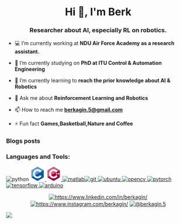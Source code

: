 <h1 align="center">Hi 👋, I'm Berk</h1>
<h3 align="center">Researcher about AI, especially RL on robotics.</h3>

- :computer: I’m currently working at **NDU Air Force Academy as a research assistant.**

- 📝 I’m currently studying on **PhD at ITU Control & Automation Engineering**

- 🔭 I’m currently learning to **reach the prior knowledge about AI & Robotics**

- 💬 Ask me about **Reinforcement Learning and Robotics**

- 📫 How to reach me **berkagin.5@gmail.com**

- ⚡ Fun fact **Games,Basketball,Nature and Coffee**

### Blogs posts
<!-- BLOG-POST-LIST:START -->
<!-- BLOG-POST-LIST:END -->

<h3 align="left">Languages and Tools:</h3>
<p align="left"> 
<img src="https://www.kodiks.com/assets/images/icon-technology/pUBY5pVj.png" alt="python" width="40" height="40"/>   
<a href="https://www.cprogramming.com/" target="_blank"> <img src="https://raw.githubusercontent.com/devicons/devicon/master/icons/c/c-original.svg" alt="c" width="40" height="40"/> </a> <a href="https://www.w3schools.com/cpp/" target="_blank"> <img src="https://raw.githubusercontent.com/devicons/devicon/master/icons/cplusplus/cplusplus-original.svg" alt="cplusplus" width="40" height="40"/> </a> <a href="https://www.mathworks.com/" target="_blank"> <img src="https://upload.wikimedia.org/wikipedia/commons/2/21/Matlab_Logo.png" alt="matlab" width="40" height="40"/><img src="https://www.vectorlogo.zone/logos/git-scm/git-scm-icon.svg" alt="git" width="40" height="40"/> <img 
src="https://www.kodiks.com/assets/images/icon-technology/cof_orange_hex.jpg" alt="ubuntu" width="40" height="40"/> <img src="https://www.vectorlogo.zone/logos/opencv/opencv-icon.svg" alt="opencv" width="40" height="40"/> <img 
src="https://www.vectorlogo.zone/logos/pytorch/pytorch-icon.svg" alt="pytorch" width="40" height="40"/> <img src="https://www.vectorlogo.zone/logos/tensorflow/tensorflow-icon.svg" alt="tensorflow" width="40" height="40"/>
<a href="https://www.arduino.cc/" target="_blank"> <img src="https://cdn.worldvectorlogo.com/logos/arduino-1.svg" alt="arduino" width="40" height="40"/> </a></p>

<p align="center">
<a href="https://linkedin.com/in/berkagin/" target="blank"><img align="center" src="https://cdn.jsdelivr.net/npm/simple-icons@3.0.1/icons/linkedin.svg" alt="https://www.linkedin.com/in/berkagin/" height="30" width="30" /></a>
<a href="https://instagram.com/berkagin/" target="blank"><img align="center" src="https://cdn.jsdelivr.net/npm/simple-icons@3.0.1/icons/instagram.svg" alt="https://www.instagram.com/berkagin/" height="30" width="30" /></a>
<a href="https://medium.com/@berkagin.5" target="blank"><img align="center" src="https://cdn.jsdelivr.net/npm/simple-icons@3.0.1/icons/medium.svg" alt="@berkagin.5" height="30" width="30" /></a>
</p>

<img src="https://github-readme-stats.vercel.app/api?username=Berk035&&show_icons=true&title_color=#263238&icon_color=bb2acf&text_color=#263238&bg_color=#CFD8DC">

